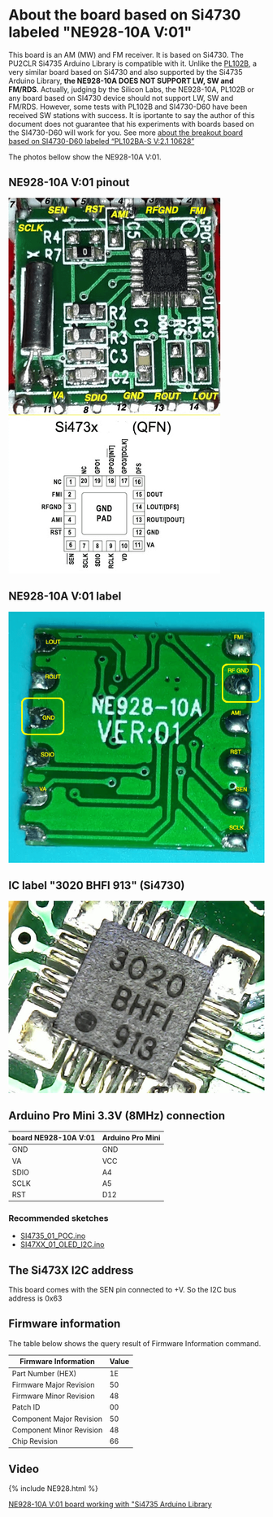 # About the board based on Si4730 labeled "NE928-10A V:01" 

This board is an AM (MW) and FM receiver. It is based on Si4730. The PU2CLR Si4735 Arduino Library is compatible with it.
Unlike the [PL102B](https://pu2clr.github.io/SI4735/extras/BOARD_PL102BA/), a very similar board based on Si4730 and also supported by the Si4735 Arduino Library, __the NE928-10A DOES NOT SUPPORT LW, SW and FM/RDS__. Actually, judging by the Silicon Labs, the NE928-10A, PL102B or any board based on SI4730 device should not support LW, SW and FM/RDS. However, some tests with PL102B and SI4730-D60 have been received SW stations with success. It is iportante to say the author of this document does not guarantee that his experiments with boards based on the SI4730-D60 will work for you. See more [about the breakout board based on SI4730-D60 labeled “PL102BA-S V:2.1 10628”](https://pu2clr.github.io/SI4735/extras/BOARD_PL102BA/)


The photos bellow show the NE928-10A V:01.


## NE928-10A V:01 pinout
![NE928-10A V:01 pinout](./NE928_Si4730_00.png)

## NE928-10A V:01 label

![NE928-10A V:01 label](./NE928_Si4730_01.png)


## IC label "3020 BHFI 913" (Si4730)

![Si4730 label ](./NE928_Si4730_04.jpg)


## Arduino Pro Mini 3.3V (8MHz) connection


|  board NE928-10A V:01 |  Arduino Pro Mini |
| --------------------- | ----------------- |
| GND  | GND | 
| VA   | VCC |
| SDIO | A4  |
| SCLK | A5  |
| RST  | D12 |

### Recommended sketches

* [SI4735_01_POC.ino](https://github.com/pu2clr/SI4735/tree/master/examples/SI47XX_01_SERIAL_MONITOR/SI4735_01_POC)
* [SI47XX_01_OLED_I2C.ino](https://github.com/pu2clr/SI4735/tree/master/examples/SI47XX_03_OLED_I2C/SI47XX_01_OLED_I2C)


## The Si473X I2C address 

This board comes with the SEN pin connected to +V. So the I2C bus address is 0x63


## Firmware information 

The table below shows the query result of Firmware Information command.

| Firmware Information | Value |
| ------------------- | ----- |
| Part Number (HEX) | 1E |
| Firmware Major Revision | 50 |
| Firmware Minor Revision | 48 |
| Patch ID | 00 |
| Component Major Revision | 50 |
| Component Minor Revision | 48 |
| Chip Revision | 66 |


## Video

{% include NE928.html %}

[NE928-10A V:01 board working with "Si4735 Arduino Library](https://youtu.be/An7Iq_BLxJY)

